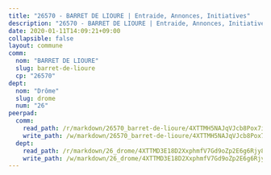 ```yaml
---
title: "26570 - BARRET DE LIOURE | Entraide, Annonces, Initiatives"
description: "26570 - BARRET DE LIOURE | Entraide, Annonces, Initiatives"
date: 2020-01-11T14:09:21+09:00
collapsible: false
layout: commune
comm:
  nom: "BARRET DE LIOURE"
  slug: barret-de-lioure
  cp: "26570"
dept:
  nom: "Drôme"
  slug: drome
  num: "26"
peerpad:
  comm:
    read_path: /r/markdown/26570_barret-de-lioure/4XTTMH5NAJqVJcb8Pox7ifnRyZhCeAFSCdBTKzoLjDes4zTU7
    write_path: /w/markdown/26570_barret-de-lioure/4XTTMH5NAJqVJcb8Pox7ifnRyZhCeAFSCdBTKzoLjDes4zTU7-K3TgUs5C8H9perrMZUDf4GHt6Y5egdzUnGGGGnfByHneXm9ZyUYnshLDwCvAG73HWq3cRtCv2kQ6L2gFv7B6PGpUoZjN852PxXRKv7fv1De1uXBTQZEJWigvWaM3mtS3bECbjwJb
  dept:
    read_path: /r/markdown/26_drome/4XTTMD3E18D2XxphmfV7Gd9oZp2E6g6Rjy8yoyyuT4SyeeDZv
    write_path: /w/markdown/26_drome/4XTTMD3E18D2XxphmfV7Gd9oZp2E6g6Rjy8yoyyuT4SyeeDZv-K3TgUGX4nG6FnUgVjDeodHJBzD4Z7jTqAJwquijk1LCW8AWc9CAemuRZDQCZC8aha3sgQcHNRUHizJ1bQGiTeNjxAKKxoxsNxcJ7pjGzQ4icP1ftCA9sHED31LddZbCgpf6zkM4Q
---
```


